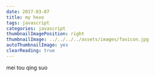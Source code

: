 ```yaml
---
date: 2017-03-07
title: my hexo
tags: javascript
categories: javascript
thumbnailImagePosition: right
thumbnailImage: ../../../../assets/images/favicon.jpg
autoThumbnailImage: yes
clearReading: true
---
```


mei tou qing suo
<!-- more -->
